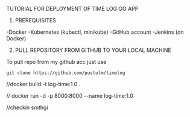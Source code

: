 TUTORIAL FOR DEPLOYMENT OF TIME LOG GO APP

1. PREREQUISITES

-Docker
-Kubernetes (kubectl, minikube)
-GitHub account
-Jenkins (on Docker)

2. PULL REPOSITORY FROM GITHUB TO YOUR LOCAL MACHINE

To pull repo from my github acc just use 

```
git clone https://github.com/pustulm/timelog
```

//docker build -t log-time:1.0 .

// docker run -d -p 8000:8000 --name log-time:1.0

//checkin smthgi